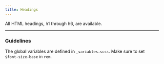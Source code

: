 ```yaml
---
title: Headings
---
```


All HTML headings, h1 through h6, are available.

---
<h3 class ="sg-pattern-title">Guidelines</h3>
The global variables are defined in <code>_variables.scss</code>. Make sure to set <code>$font-size-base</code> in <code>rem</code>.